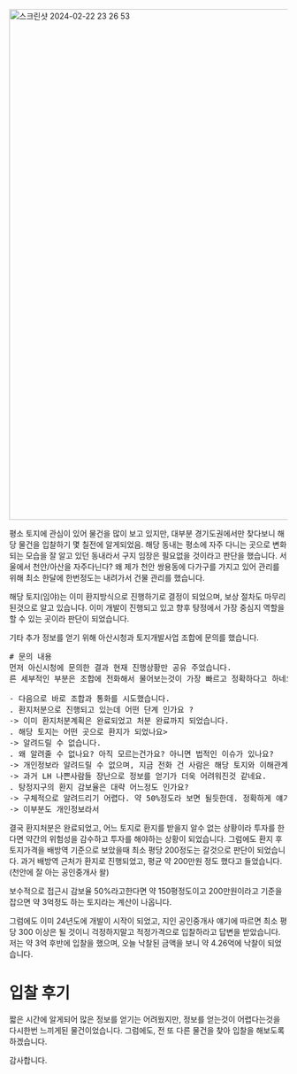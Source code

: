 
<img width="923" alt="스크린샷 2024-02-22 23 26 53" src="https://github.com/Lee-myungsun/myAuction/assets/62130704/6bb3f1ec-ef11-494e-ae75-b40503305c6e">


평소 토지에 관심이 있어 물건을 많이 보고 있지만, 대부분 경기도권에서만 찾다보니 해당 물건을 입찰하기 몇 칠전에 알게되었음.
해당 동내는 평소에 자주 다니는 곳으로 변화되는 모습을 잘 알고 있던 동내라서 구지 임장은 필요없을 것이라고 판단을 했습니다.
서울에서 천안/아산을 자주다닌다? 왜
제가 천안 쌍용동에 다가구를 가지고 있어 관리를 위해 최소 한달에 한번정도는 내려가서 건물 관리를 했습니다.

해당 토지(임야)는 이미 환지방식으로 진행하기로 결정이 되었으며, 보상 절차도 마무리 된것으로 알고 있습니다.
이미 개발이 진행되고 있고 향후 탕정에서 가장 중심지 역할을 할 수 있는 곳이라 판단이 되었습니다.

기타 추가 정보를 얻기 위해 아산시청과 토지개발사업 조합에 문의를 했습니다.

<pre>
# 문의 내용
먼저 아신시청에 문의한 결과 현재 진행상황만 공유 주었습니다.
른 세부적인 부분은 조합에 전화해서 물어보는것이 가장 빠르고 정확하다고 하네요.

- 다음으로 바로 조합과 통화를 시도했습니다.
. 환지처분으로 진행되고 있는데 어떤 단계 인가요 ?
-> 이미 환지처분계획은 완료되었고 처분 완료까지 되었습니다.
. 해당 토지는 어떤 곳으로 환지가 되었나요>
-> 알려드릴 수 없습니다.
. 왜 알려줄 수 없나요? 아직 모르는건가요? 아니면 법적인 이슈가 있나요?
-> 개인정보라 알려드릴 수 없으며, 지금 전화 건 사람은 해당 토지와 이해관계가 없으니 더욱 더 알려줄 정보가 없습니다.
-> 과거 LH 나쁜사람들 장난으로 정보를 얻기가 더욱 어려워진것 같네요.
. 탕정지구의 환지 감보율은 대략 어느정도 인가요?
-> 구체적으로 알려드리기 어렵다. 약 50%정도라 보면 될듯한데. 정확하게 얘기 못한다.
-> 이부분도 개인정보라서
</pre>
결국 환지처분은 완료되었고, 어느 토지로 환지를 받을지 알수 없는 상황이라 투자를 한다면 약간의 위험성을 감수하고 투자를 해야하는 상황이 되었습니다.
그럼에도 환지 후 토지가격을 배방역 기준으로 보았을때 최소 평당 200정도는 갈것으로 판단이 되었습니다. 과거 배방역 근처가 환지로 진행되었고, 평균 약 200만원 정도 했다고 들었습니다. (천안에 잘 아는 공인중개사 왈)

보수적으로 접근시 감보율 50%라고한다면 약 150평정도이고 200만원이라고 기준을 잡으면 약 3억정도 하는 토지라는 계산이 나옵니다.

그럼에도 이미 24년도에 개발이 시작이 되었고, 지인 공인중개사 얘기에 따르면 최소 평당 300 이상은 될 것이니 걱정하지말고 적정가격으로 입찰하라고 답변을 받았습니다.
저는 약 3억 후반에 입찰을 했으며, 오늘 낙찰된 금액을 보니 약 4.26억에 낙찰이 되었습니다.

# 입찰 후기
짧은 시간에 알게되어 많은 정보를 얻기는 어려웠지만, 정보를 얻는것이 어렵다는것을 다시한번 느끼게된 물건이었습니다.
그럼에도, 전 또 다른 물건을 찾아 입찰을 해보도록 하겠습니다.

감사합니다.
